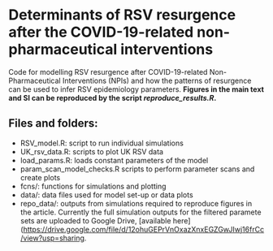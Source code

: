 # Determinants of RSV resurgence after the COVID-19-related non-pharmaceutical interventions

Code for modelling RSV resurgence after COVID-19-related Non-Pharmaceutical Interventions (NPIs) and how the patterns of resurgence can be used to infer RSV epidemiology parameters.
**Figures in the main text and SI can be reproduced by the script _reproduce_results.R_.**

## Files and folders:

-  RSV_model.R: script to run individual simulations
-  UK_rsv_data.R: scripts to plot UK RSV data
-  load_params.R: loads constant parameters of the model
-  param_scan_model_checks.R scripts to perform parameter scans and create plots
-  fcns/: functions for simulations and plotting
-  data/: data files used for model set-up or data plots
-  repo_data/: outputs from simulations required to reproduce figures in the article. Currently the full simulation outputs for the filtered paramete sets are uploaded to Google Drive, [available here](https://drive.google.com/file/d/12ohuGEPrVnOxazXnxEGZGwJIwj16frCc/view?usp=sharing.